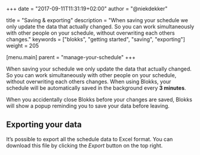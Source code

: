 +++
date            = "2017-09-11T11:31:19+02:00"
author          = "@niekdekker"

title           = "Saving & exporting"
description     = "When saving your schedule we only update the data that actually changed. So you can work simultaneously with other people on your schedule, without overwriting each others changes."
keywords        = ["blokks", "getting started", "saving", "exporting"]
weight          = 205

[menu.main]
parent          = "manage-your-schedule"
+++

When saving your schedule we only update the data that actually changed. So you can work simultaneously with other people on your schedule, without overwriting each others changes. When using Blokks, your schedule will be automatically saved in the background every **3 minutes**.

When you accidentally close Blokks before your changes are saved, Blokks will show a popup reminding you to save your data before leaving.

## Exporting your data
It’s possible to export all the schedule data to Excel format. You can download this file by clicking the *Export* button on the top right.
